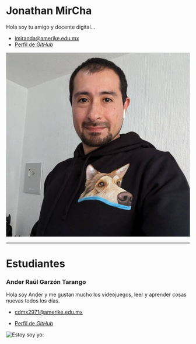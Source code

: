 # Jonathan MirCha

Hola soy tu amigo y docente digital...

- [jmiranda@amerike.edu.mx](jmiranda@amerike.edu.mx)
- [Perfil de _GitHub_](https://github.com/jonmircha)

![Jon](../img/jonmircha.jpg)

---

# Estudiantes

### Ander Raúl Garzón Tarango

Hola soy Ander y me gustan mucho los videojuegos, leer y aprender cosas nuevas todos los días.

- [cdmx2971@amerike.edu.mx](cdmx2971@amerike.edu.mx)

- [Perfil de _GitHub_](https://github.com/AnderrGZ)

![Estoy soy yo:](https://media.discordapp.net/attachments/609256353793441809/1289614291993104414/IMG_0691.jpg?ex=66f97667&is=66f824e7&hm=ed3c2ccc2faa0751c548e2b254f4cbdee88544003d18712be3c922df47c55159&=&format=webp&width=507&height=676)